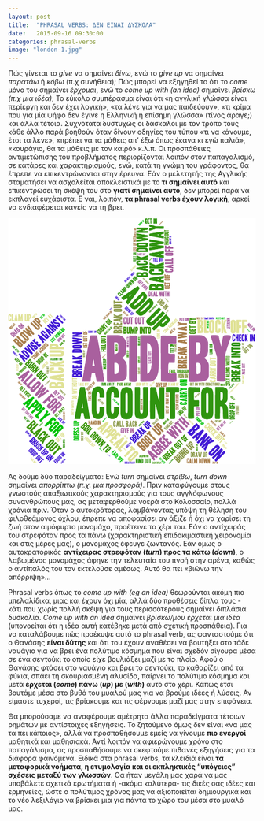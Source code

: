 ```yaml
---
layout: post
title:  "PHRASAL VERBS: ΔΕΝ ΕΙΝΑΙ ΔΥΣΚΟΛΑ"
date:   2015-09-16 09:30:00
categories: phrasal-verbs
image: "london-1.jpg"
---
```


Πώς γίνεται το *give* να σημαίνει *δίνω*, ενώ το *give up* να σημαίνει *παρατάω* ή *κόβω* (π.χ συνήθεια); Πώς μπορεί να εξηγηθεί το ότι το *come* μόνο του σημαίνει *έρχομαι*, ενώ το *come up with (an idea)* σημαίνει *βρίσκω (π.χ μια ιδέα)*; Το εύκολο συμπέρασμα είναι ότι «η αγγλική γλώσσα είναι περίεργη και δεν έχει λογική», «τα λένε για να μας παιδεύουν», «τι κρίμα που για μία ψήφο δεν έγινε η Ελληνική η επίσημη γλώσσα» (τίνος άραγε;) και άλλα τέτοια. Συχνότατα δυστυχώς οι δάσκαλοι με τον τρόπο τους κάθε άλλο παρά βοηθούν όταν δίνουν οδηγίες του τύπου «τι να κάνουμε, έτσι τα λένε», «πρέπει να τα μάθεις απ’ έξω όπως έκανα κι εγώ παλιά», «κουράγιο, θα τα μάθεις με τον καιρό» κ.λ.π. Οι προσπάθειες αντιμετώπισης του προβλήματος περιορίζονται λοιπόν στον παπαγαλισμό, σε κατάρες και χαρακτηρισμούς, ενώ, κατά τη γνώμη του γράφοντος, θα έπρεπε να επικεντρώνονται στην έρευνα. Εάν ο μελετητής της Αγγλικής σταματήσει να ασχολείται αποκλειστικά με το **τι σημαίνει αυτό** και επικεντρώσει τη σκέψη του στο **γιατί σημαίνει αυτό**, δεν μπορεί παρά να εκπλαγεί ευχάριστα. Ε ναι, λοιπόν, **τα phrasal verbs έχουν λογική**, αρκεί να ενδιαφέρεται κανείς να τη βρει.

![Phrasal Verbs](/images/blog/phrasal-verbs-2.png)

Ας δούμε δύο παραδείγματα: Ενώ *turn* σημαίνει *στρίβω*, *turn down* σημαίνει *απορρίπτω (π.χ. μια προσφορά)*. Πριν καταφύγουμε στους γνωστούς απαξιωτικούς χαρακτηρισμούς για τους αγγλόφωνους συνανθρώπους μας, ας μεταφερθούμε νοερά στο Κολοσσαίο, πολλά χρόνια πριν. Όταν ο αυτοκράτορας, λαμβάνοντας υπόψη τη θέληση του φιλοθεάμονος όχλου, έπρεπε να αποφασίσει αν άξιζε ή όχι να χαρίσει τη ζωή στον αιμόφυρτο μονομάχο, προέτεινε το χέρι του. Eάν ο αντίχειράς του στρεφόταν προς τα πάνω (χαρακτηριστική επιδοκιμαστική χειρονομία και στις μέρες μας), ο μονομάχος έφευγε ζωντανός. Εάν όμως ο αυτοκρατορικός **αντίχειρας στρεφόταν (*turn*) προς τα κάτω (*down*)**, ο λαβωμένος μονομάχος άφηνε την τελευταία του πνοή στην αρένα, καθώς ο αντίπαλός του τον εκτελούσε αμέσως. Αυτό θα πει «βιώνω την απόρριψη»…

Phrasal verbs όπως το *come up with (eg an idea)* θεωρούνται ακόμη πιο μπελαλίδικα, μιας και έχουν όχι μία, αλλά δύο προθέσεις δίπλα τους - κάτι που χωρίς πολλή σκέψη για τους περισσότερους σημαίνει διπλάσια δυσκολία. *Come up with an idea* σημαίνει *βρίσκω/μου έρχεται μια ιδέα* (υπονοείται ότι η ιδέα αυτή κατέβηκε μετά από σχετική προσπάθεια). Για να καταλάβουμε πώς προέκυψε αυτό το phrasal verb, ας φανταστούμε ότι ο Θανάσης **είναι δύτης** και ότι του έχουν αναθέσει να βουτήξει στο τάδε ναυάγιο για να βρει ένα πολύτιμο κόσμημα που είναι σχεδόν σίγουρα μέσα σε ένα σεντούκι το οποίο είχε βουλιάξει μαζί με το πλοίο. Αφού ο Θανάσης φτάσει στο ναυάγιο και βρει το σεντούκι, το καθαρίζει από τα φύκια, σπάει τη σκουριασμένη αλυσίδα, παίρνει το πολύτιμο κόσμημα και μετά **έρχεται (*come*) πάνω (*up*) με (*with*)** αυτό στο χέρι. Κάπως έτσι βουτάμε μέσα στο βυθό του μυαλού μας για να βρούμε ιδέες ή λύσεις. Αν είμαστε τυχεροί, τις βρίσκουμε και τις φέρνουμε μαζί μας στην επιφάνεια.

Θα μπορούσαμε να αναφέρουμε αμέτρητα άλλα παραδείγματα τέτοιων ρημάτων με αντίστοιχες εξηγήσεις. Το ζητούμενο όμως δεν είναι «να μας τα πει κάποιος», αλλά να προσπαθήσουμε εμείς να γίνουμε **πιο ενεργοί** μαθητικά και μαθησιακά. Αντί λοιπόν να αφιερώνουμε χρόνο στο παπαγάλισμα, ας προσπαθήσουμε να σκεφτούμε πιθανές εξηγήσεις για τα διάφορα φαινόμενα. Ειδικά στα phrasal verbs, τα κλειδιά είναι **τα μεταφορικά νοήματα, η ετυμολογία και οι εκπληκτικές “υπόγειες” σχέσεις μεταξύ των γλωσσών**. Θα ήταν μεγάλη μας χαρά να μας υποβάλετε σχετικά ερωτήματα ή -ακόμα καλύτερα- τις δικές σας ιδέες και ερμηνείες, ώστε ο πολύτιμος χρόνος μας να αξιοποιείται δημιουργικά και το νέο λεξιλόγιο να βρίσκει μια για πάντα το χώρο του μέσα στο μυαλό μας.
